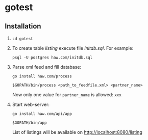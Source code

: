 # gotest

## Installation

1. `cd gotest`
2. To create table *listing* execute file *initdb.sql*. For example:
   
   `psql -U postgres haw.com/initdb.sql`
3. Parse xml feed and fill database:
   
   `go install haw.com/process`
    
   `$GOPATH/bin/process <path_to_feedfile.xml> <partner_name>`

   Now only one value for `partner_name` is allowed: `xxx`
4. Start web-server:
    
   `go install haw.com/api/app`
    
   `$GOPATH/bin/app`
  
   List of listings will be available on <http://localhost:8080/listing>
